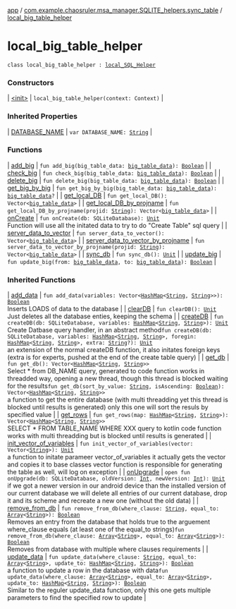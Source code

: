 [app](../../index.md) / [com.example.chaosruler.msa_manager.SQLITE_helpers.sync_table](../index.md) / [local_big_table_helper](.)

# local_big_table_helper

`class local_big_table_helper : `[`local_SQL_Helper`](../../com.example.chaosruler.msa_manager.abstraction_classes/local_-s-q-l_-helper/index.md)

### Constructors

| [&lt;init&gt;](-init-.md) | `local_big_table_helper(context: Context)` |

### Inherited Properties

| [DATABASE_NAME](../../com.example.chaosruler.msa_manager.abstraction_classes/local_-s-q-l_-helper/-d-a-t-a-b-a-s-e_-n-a-m-e.md) | `var DATABASE_NAME: `[`String`](https://kotlinlang.org/api/latest/jvm/stdlib/kotlin/-string/index.html) |

### Functions

| [add_big](add_big.md) | `fun add_big(big_table_data: `[`big_table_data`](../../com.example.chaosruler.msa_manager.object_types/big_table_data/index.md)`): `[`Boolean`](https://kotlinlang.org/api/latest/jvm/stdlib/kotlin/-boolean/index.html) |
| [check_big](check_big.md) | `fun check_big(big_table_data: `[`big_table_data`](../../com.example.chaosruler.msa_manager.object_types/big_table_data/index.md)`): `[`Boolean`](https://kotlinlang.org/api/latest/jvm/stdlib/kotlin/-boolean/index.html) |
| [delete_big](delete_big.md) | `fun delete_big(big_table_data: `[`big_table_data`](../../com.example.chaosruler.msa_manager.object_types/big_table_data/index.md)`): `[`Boolean`](https://kotlinlang.org/api/latest/jvm/stdlib/kotlin/-boolean/index.html) |
| [get_big_by_big](get_big_by_big.md) | `fun get_big_by_big(big_table_data: `[`big_table_data`](../../com.example.chaosruler.msa_manager.object_types/big_table_data/index.md)`): `[`big_table_data`](../../com.example.chaosruler.msa_manager.object_types/big_table_data/index.md)`?` |
| [get_local_DB](get_local_-d-b.md) | `fun get_local_DB(): Vector<`[`big_table_data`](../../com.example.chaosruler.msa_manager.object_types/big_table_data/index.md)`>` |
| [get_local_DB_by_projname](get_local_-d-b_by_projname.md) | `fun get_local_DB_by_projname(projid: `[`String`](https://kotlinlang.org/api/latest/jvm/stdlib/kotlin/-string/index.html)`): Vector<`[`big_table_data`](../../com.example.chaosruler.msa_manager.object_types/big_table_data/index.md)`>` |
| [onCreate](on-create.md) | `fun onCreate(db: SQLiteDatabase): `[`Unit`](https://kotlinlang.org/api/latest/jvm/stdlib/kotlin/-unit/index.html)<br>Function will use all the initated data to try to do "Create Table" sql query |
| [server_data_to_vector](server_data_to_vector.md) | `fun server_data_to_vector(): Vector<`[`big_table_data`](../../com.example.chaosruler.msa_manager.object_types/big_table_data/index.md)`>` |
| [server_data_to_vector_by_projname](server_data_to_vector_by_projname.md) | `fun server_data_to_vector_by_projname(projid: `[`String`](https://kotlinlang.org/api/latest/jvm/stdlib/kotlin/-string/index.html)`): Vector<`[`big_table_data`](../../com.example.chaosruler.msa_manager.object_types/big_table_data/index.md)`>` |
| [sync_db](sync_db.md) | `fun sync_db(): `[`Unit`](https://kotlinlang.org/api/latest/jvm/stdlib/kotlin/-unit/index.html) |
| [update_big](update_big.md) | `fun update_big(from: `[`big_table_data`](../../com.example.chaosruler.msa_manager.object_types/big_table_data/index.md)`, to: `[`big_table_data`](../../com.example.chaosruler.msa_manager.object_types/big_table_data/index.md)`): `[`Boolean`](https://kotlinlang.org/api/latest/jvm/stdlib/kotlin/-boolean/index.html) |

### Inherited Functions

| [add_data](../../com.example.chaosruler.msa_manager.abstraction_classes/local_-s-q-l_-helper/add_data.md) | `fun add_data(variables: Vector<`[`HashMap`](https://kotlinlang.org/api/latest/jvm/stdlib/kotlin.collections/-hash-map/index.html)`<`[`String`](https://kotlinlang.org/api/latest/jvm/stdlib/kotlin/-string/index.html)`, `[`String`](https://kotlinlang.org/api/latest/jvm/stdlib/kotlin/-string/index.html)`>>): `[`Boolean`](https://kotlinlang.org/api/latest/jvm/stdlib/kotlin/-boolean/index.html)<br>Inserts LOADS of data to the database |
| [clearDB](../../com.example.chaosruler.msa_manager.abstraction_classes/local_-s-q-l_-helper/clear-d-b.md) | `fun clearDB(): `[`Unit`](https://kotlinlang.org/api/latest/jvm/stdlib/kotlin/-unit/index.html)<br>Just deletes all the database enties, keeping the schema |
| [createDB](../../com.example.chaosruler.msa_manager.abstraction_classes/local_-s-q-l_-helper/create-d-b.md) | `fun createDB(db: SQLiteDatabase, variables: `[`HashMap`](https://kotlinlang.org/api/latest/jvm/stdlib/kotlin.collections/-hash-map/index.html)`<`[`String`](https://kotlinlang.org/api/latest/jvm/stdlib/kotlin/-string/index.html)`, `[`String`](https://kotlinlang.org/api/latest/jvm/stdlib/kotlin/-string/index.html)`>): `[`Unit`](https://kotlinlang.org/api/latest/jvm/stdlib/kotlin/-unit/index.html)<br>Create Datbase query handler, in an abstract method`fun createDB(db: SQLiteDatabase, variables: `[`HashMap`](https://kotlinlang.org/api/latest/jvm/stdlib/kotlin.collections/-hash-map/index.html)`<`[`String`](https://kotlinlang.org/api/latest/jvm/stdlib/kotlin/-string/index.html)`, `[`String`](https://kotlinlang.org/api/latest/jvm/stdlib/kotlin/-string/index.html)`>, foregin: `[`HashMap`](https://kotlinlang.org/api/latest/jvm/stdlib/kotlin.collections/-hash-map/index.html)`<`[`String`](https://kotlinlang.org/api/latest/jvm/stdlib/kotlin/-string/index.html)`, `[`String`](https://kotlinlang.org/api/latest/jvm/stdlib/kotlin/-string/index.html)`>, extra: `[`String`](https://kotlinlang.org/api/latest/jvm/stdlib/kotlin/-string/index.html)`?): `[`Unit`](https://kotlinlang.org/api/latest/jvm/stdlib/kotlin/-unit/index.html)<br>an extension of the normal createDB function, it also initates foreign keys (extra is for experts, pushed at the end of the create table query) |
| [get_db](../../com.example.chaosruler.msa_manager.abstraction_classes/local_-s-q-l_-helper/get_db.md) | `fun get_db(): Vector<`[`HashMap`](https://kotlinlang.org/api/latest/jvm/stdlib/kotlin.collections/-hash-map/index.html)`<`[`String`](https://kotlinlang.org/api/latest/jvm/stdlib/kotlin/-string/index.html)`, `[`String`](https://kotlinlang.org/api/latest/jvm/stdlib/kotlin/-string/index.html)`>>`<br>Select * from DB_NAME query, generated to code function works in threadded way, opening a new thread, though this thread is blocked waiting for the results`fun get_db(sort_by_value: `[`String`](https://kotlinlang.org/api/latest/jvm/stdlib/kotlin/-string/index.html)`, isAscending: `[`Boolean`](https://kotlinlang.org/api/latest/jvm/stdlib/kotlin/-boolean/index.html)`): Vector<`[`HashMap`](https://kotlinlang.org/api/latest/jvm/stdlib/kotlin.collections/-hash-map/index.html)`<`[`String`](https://kotlinlang.org/api/latest/jvm/stdlib/kotlin/-string/index.html)`, `[`String`](https://kotlinlang.org/api/latest/jvm/stdlib/kotlin/-string/index.html)`>>`<br>a function to get the entire database (with multi threadding yet this thread is blocked until results is generated) only this one will sort the resuls by specified value |
| [get_rows](../../com.example.chaosruler.msa_manager.abstraction_classes/local_-s-q-l_-helper/get_rows.md) | `fun get_rows(map: `[`HashMap`](https://kotlinlang.org/api/latest/jvm/stdlib/kotlin.collections/-hash-map/index.html)`<`[`String`](https://kotlinlang.org/api/latest/jvm/stdlib/kotlin/-string/index.html)`, `[`String`](https://kotlinlang.org/api/latest/jvm/stdlib/kotlin/-string/index.html)`>): Vector<`[`HashMap`](https://kotlinlang.org/api/latest/jvm/stdlib/kotlin.collections/-hash-map/index.html)`<`[`String`](https://kotlinlang.org/api/latest/jvm/stdlib/kotlin/-string/index.html)`, `[`String`](https://kotlinlang.org/api/latest/jvm/stdlib/kotlin/-string/index.html)`>>`<br>SELECT * FROM TABLE_NAME WHERE XXX query to kotlin code function works with multi threadding but is blocked until results is generated |
| [init_vector_of_variables](../../com.example.chaosruler.msa_manager.abstraction_classes/local_-s-q-l_-helper/init_vector_of_variables.md) | `fun init_vector_of_variables(vector: Vector<`[`String`](https://kotlinlang.org/api/latest/jvm/stdlib/kotlin/-string/index.html)`>): `[`Unit`](https://kotlinlang.org/api/latest/jvm/stdlib/kotlin/-unit/index.html)<br>a function to initate parameer vector_of_variables it actually gets the vector and copies it to base classes vector function is responsible for generating the table as well, will log on exception |
| [onUpgrade](../../com.example.chaosruler.msa_manager.abstraction_classes/local_-s-q-l_-helper/on-upgrade.md) | `open fun onUpgrade(db: SQLiteDatabase, oldVersion: `[`Int`](https://kotlinlang.org/api/latest/jvm/stdlib/kotlin/-int/index.html)`, newVersion: `[`Int`](https://kotlinlang.org/api/latest/jvm/stdlib/kotlin/-int/index.html)`): `[`Unit`](https://kotlinlang.org/api/latest/jvm/stdlib/kotlin/-unit/index.html)<br>if we got a newer version in our android device than the installed version of our current database we will delete all entries of our current database, drop it and its scheme and recreate a new one (without the old data) |
| [remove_from_db](../../com.example.chaosruler.msa_manager.abstraction_classes/local_-s-q-l_-helper/remove_from_db.md) | `fun remove_from_db(where_clause: `[`String`](https://kotlinlang.org/api/latest/jvm/stdlib/kotlin/-string/index.html)`, equal_to: `[`Array`](https://kotlinlang.org/api/latest/jvm/stdlib/kotlin/-array/index.html)`<`[`String`](https://kotlinlang.org/api/latest/jvm/stdlib/kotlin/-string/index.html)`>): `[`Boolean`](https://kotlinlang.org/api/latest/jvm/stdlib/kotlin/-boolean/index.html)<br>Removes an entry from the database that holds true to the arguement where_clause equals (at least one of the equal_to strings)`fun remove_from_db(where_clause: `[`Array`](https://kotlinlang.org/api/latest/jvm/stdlib/kotlin/-array/index.html)`<`[`String`](https://kotlinlang.org/api/latest/jvm/stdlib/kotlin/-string/index.html)`>, equal_to: `[`Array`](https://kotlinlang.org/api/latest/jvm/stdlib/kotlin/-array/index.html)`<`[`String`](https://kotlinlang.org/api/latest/jvm/stdlib/kotlin/-string/index.html)`>): `[`Boolean`](https://kotlinlang.org/api/latest/jvm/stdlib/kotlin/-boolean/index.html)<br>Removes from database with multiple where clauses requirements |
| [update_data](../../com.example.chaosruler.msa_manager.abstraction_classes/local_-s-q-l_-helper/update_data.md) | `fun update_data(where_clause: `[`String`](https://kotlinlang.org/api/latest/jvm/stdlib/kotlin/-string/index.html)`, equal_to: `[`Array`](https://kotlinlang.org/api/latest/jvm/stdlib/kotlin/-array/index.html)`<`[`String`](https://kotlinlang.org/api/latest/jvm/stdlib/kotlin/-string/index.html)`>, update_to: `[`HashMap`](https://kotlinlang.org/api/latest/jvm/stdlib/kotlin.collections/-hash-map/index.html)`<`[`String`](https://kotlinlang.org/api/latest/jvm/stdlib/kotlin/-string/index.html)`, `[`String`](https://kotlinlang.org/api/latest/jvm/stdlib/kotlin/-string/index.html)`>): `[`Boolean`](https://kotlinlang.org/api/latest/jvm/stdlib/kotlin/-boolean/index.html)<br>a function to update a row in the database with data`fun update_data(where_clause: `[`Array`](https://kotlinlang.org/api/latest/jvm/stdlib/kotlin/-array/index.html)`<`[`String`](https://kotlinlang.org/api/latest/jvm/stdlib/kotlin/-string/index.html)`>, equal_to: `[`Array`](https://kotlinlang.org/api/latest/jvm/stdlib/kotlin/-array/index.html)`<`[`String`](https://kotlinlang.org/api/latest/jvm/stdlib/kotlin/-string/index.html)`>, update_to: `[`HashMap`](https://kotlinlang.org/api/latest/jvm/stdlib/kotlin.collections/-hash-map/index.html)`<`[`String`](https://kotlinlang.org/api/latest/jvm/stdlib/kotlin/-string/index.html)`, `[`String`](https://kotlinlang.org/api/latest/jvm/stdlib/kotlin/-string/index.html)`>): `[`Boolean`](https://kotlinlang.org/api/latest/jvm/stdlib/kotlin/-boolean/index.html)<br>Similar to the reguler update_data function, only this one gets multiple parameters to find the specified row to update |

